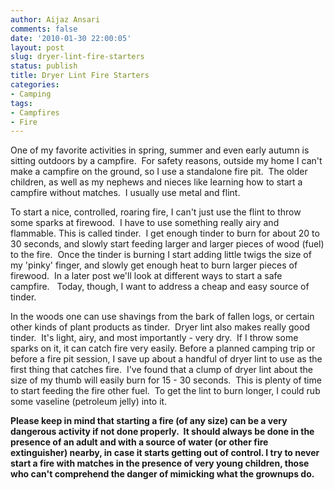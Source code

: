 ```yaml
---
author: Aijaz Ansari
comments: false
date: '2010-01-30 22:00:05'
layout: post
slug: dryer-lint-fire-starters
status: publish
title: Dryer Lint Fire Starters
categories:
- Camping
tags:
- Campfires
- Fire
---
```


One of my favorite activities in spring, summer and even early autumn is
sitting outdoors by a campfire.  For safety reasons, outside my home I can't
make a campfire on the ground, so I use a standalone fire pit.  The older
children, as well as my nephews and nieces like learning how to start a
campfire without matches.  I usually use metal and flint.
<!--more-->

To start a nice, controlled, roaring fire, I can't just use the flint to throw
some sparks at firewood.  I have to use something really airy and flammable.
This is called tinder.  I get enough tinder to burn for about 20 to 30
seconds, and slowly start feeding larger and larger pieces of wood (fuel) to
the fire.  Once the tinder is burning I start adding little twigs the size of
my 'pinky' finger, and slowly get enough heat to burn larger pieces of
firewood.  In a later post we'll look at different ways to start a safe
campfire.   Today, though, I want to address a cheap and easy source of
tinder.

In the woods one can use shavings from the bark of fallen logs, or certain
other kinds of plant products as tinder.  Dryer lint also makes really good
tinder.  It's light, airy, and most importantly - very dry.  If I throw some
sparks on it, it can catch fire very easily. Before a planned camping trip or
before a fire pit session, I save up about a handful of dryer lint to use as
the first thing that catches fire.  I've found that a clump of dryer lint
about the size of my thumb will easily burn for 15 - 30 seconds.  This is
plenty of time to start feeding the fire other fuel.  To get the lint to burn
longer, I could rub some vaseline (petroleum jelly) into it.

**Please keep in mind that starting a fire (of any size) can be a very dangerous activity if not done properly.  It should always be done in the presence of an adult and with a source of water (or other fire extinguisher) nearby, in case it starts getting out of control. I try to never start a fire with matches in the presence of very young children, those who can't comprehend the danger of mimicking what the grownups do.**  

<!-- ai c /wp/Blend_IMG_7490.jpg /wp/Blend_IMG_7490-620x413.jpg 620 413 Here I'm using a flint to throw sparks onto the dryer lint -->


<!-- ai c /wp/Blend_IMG_7498.jpg /wp/Blend_IMG_7498-620x413.jpg 620 413 Since I didn't have twigs here, I'm using a commercially available fire starter to help the fire grow large enough to light the firewood. -->


<!-- ai c /wp/Blend_IMG_7519.jpg /wp/Blend_IMG_7519-620x413.jpg 620 413 The firewood catches fire -->
